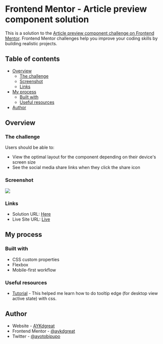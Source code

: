 # Frontend Mentor - Article preview component solution

This is a solution to the [Article preview component challenge on Frontend Mentor](https://www.frontendmentor.io/challenges/article-preview-component-dYBN_pYFT). Frontend Mentor challenges help you improve your coding skills by building realistic projects. 

## Table of contents

- [Overview](#overview)
  - [The challenge](#the-challenge)
  - [Screenshot](#screenshot)
  - [Links](#links)
- [My process](#my-process)
  - [Built with](#built-with)
  - [Useful resources](#useful-resources)
- [Author](#author)

## Overview

### The challenge

Users should be able to:

- View the optimal layout for the component depending on their device's screen size
- See the social media share links when they click the share icon

### Screenshot

![](./screenshot.png)

### Links

- Solution URL: [Here](https://your-solution-url.com)
- Live Site URL: [Live](https://frmentor-practice.vercel.app/project1/index.html)

## My process

### Built with
- CSS custom properties
- Flexbox
- Mobile-first workflow

### Useful resources

- [Tutorial](https://youtu.be/EQStBJU5AZM) - This helped me learn how to do tooltip edge (for desktop view active state) with css.

## Author

- Website - [AYKdgreat](https://aykdgreat.vercel.app)
- Frontend Mentor - [@aykdgreat](https://www.frontendmentor.io/profile/AYKdgreat)
- Twitter - [@ayotobipupo](https://www.twitter.com/ayotobipupo)